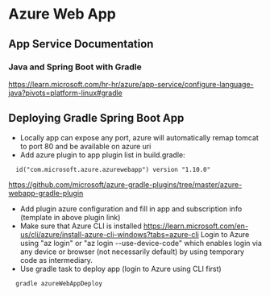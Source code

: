 # Azure Web App

## App Service Documentation
### Java and Spring Boot with Gradle
https://learn.microsoft.com/hr-hr/azure/app-service/configure-language-java?pivots=platform-linux#gradle

## Deploying Gradle Spring Boot App
* Locally app can expose any port, azure will automatically remap tomcat to port 80 and be available on azure uri
* Add azure plugin to app plugin list in build.gradle:
```
  id("com.microsoft.azure.azurewebapp") version "1.10.0"
```
https://github.com/microsoft/azure-gradle-plugins/tree/master/azure-webapp-gradle-plugin
* Add plugin azure configuration and fill in app and subscription info (template in above plugin link)
* Make sure that Azure CLI is installed
https://learn.microsoft.com/en-us/cli/azure/install-azure-cli-windows?tabs=azure-cli
Login to Azure using "az login" or "az login --use-device-code" which enables login via any device or browser
(not necessarily default) by using temporary code as intermediary.
* Use gradle task to deploy app (login to Azure using CLI first)
```
  gradle azureWebAppDeploy
```
